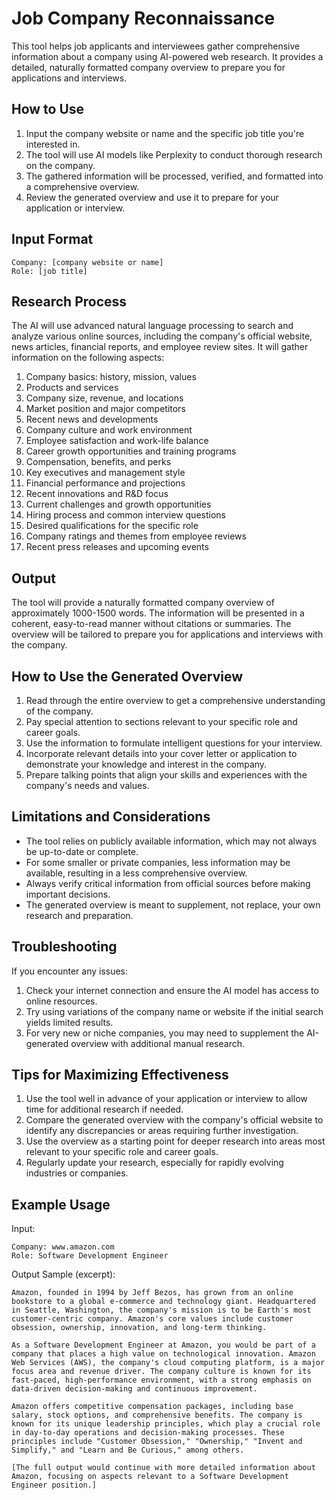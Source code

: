 # Job Company Reconnaissance

This tool helps job applicants and interviewees gather comprehensive information about a company using AI-powered web research. It provides a detailed, naturally formatted company overview to prepare you for applications and interviews.

## How to Use

1. Input the company website or name and the specific job title you're interested in.
2. The tool will use AI models like Perplexity to conduct thorough research on the company.
3. The gathered information will be processed, verified, and formatted into a comprehensive overview.
4. Review the generated overview and use it to prepare for your application or interview.

## Input Format

```
Company: [company website or name]
Role: [job title]
```

## Research Process

The AI will use advanced natural language processing to search and analyze various online sources, including the company's official website, news articles, financial reports, and employee review sites. It will gather information on the following aspects:

1. Company basics: history, mission, values
2. Products and services
3. Company size, revenue, and locations
4. Market position and major competitors
5. Recent news and developments
6. Company culture and work environment
7. Employee satisfaction and work-life balance
8. Career growth opportunities and training programs
9. Compensation, benefits, and perks
10. Key executives and management style
11. Financial performance and projections
12. Recent innovations and R&D focus
13. Current challenges and growth opportunities
14. Hiring process and common interview questions
15. Desired qualifications for the specific role
16. Company ratings and themes from employee reviews
17. Recent press releases and upcoming events

## Output

The tool will provide a naturally formatted company overview of approximately 1000-1500 words. The information will be presented in a coherent, easy-to-read manner without citations or summaries. The overview will be tailored to prepare you for applications and interviews with the company.

## How to Use the Generated Overview

1. Read through the entire overview to get a comprehensive understanding of the company.
2. Pay special attention to sections relevant to your specific role and career goals.
3. Use the information to formulate intelligent questions for your interview.
4. Incorporate relevant details into your cover letter or application to demonstrate your knowledge and interest in the company.
5. Prepare talking points that align your skills and experiences with the company's needs and values.

## Limitations and Considerations

- The tool relies on publicly available information, which may not always be up-to-date or complete.
- For some smaller or private companies, less information may be available, resulting in a less comprehensive overview.
- Always verify critical information from official sources before making important decisions.
- The generated overview is meant to supplement, not replace, your own research and preparation.

## Troubleshooting

If you encounter any issues:
1. Check your internet connection and ensure the AI model has access to online resources.
2. Try using variations of the company name or website if the initial search yields limited results.
3. For very new or niche companies, you may need to supplement the AI-generated overview with additional manual research.

## Tips for Maximizing Effectiveness

1. Use the tool well in advance of your application or interview to allow time for additional research if needed.
2. Compare the generated overview with the company's official website to identify any discrepancies or areas requiring further investigation.
3. Use the overview as a starting point for deeper research into areas most relevant to your specific role and career goals.
4. Regularly update your research, especially for rapidly evolving industries or companies.

## Example Usage

Input:
```
Company: www.amazon.com
Role: Software Development Engineer
```

Output Sample (excerpt):

```
Amazon, founded in 1994 by Jeff Bezos, has grown from an online bookstore to a global e-commerce and technology giant. Headquartered in Seattle, Washington, the company's mission is to be Earth's most customer-centric company. Amazon's core values include customer obsession, ownership, innovation, and long-term thinking.

As a Software Development Engineer at Amazon, you would be part of a company that places a high value on technological innovation. Amazon Web Services (AWS), the company's cloud computing platform, is a major focus area and revenue driver. The company culture is known for its fast-paced, high-performance environment, with a strong emphasis on data-driven decision-making and continuous improvement.

Amazon offers competitive compensation packages, including base salary, stock options, and comprehensive benefits. The company is known for its unique leadership principles, which play a crucial role in day-to-day operations and decision-making processes. These principles include "Customer Obsession," "Ownership," "Invent and Simplify," and "Learn and Be Curious," among others.

[The full output would continue with more detailed information about Amazon, focusing on aspects relevant to a Software Development Engineer position.]
```

